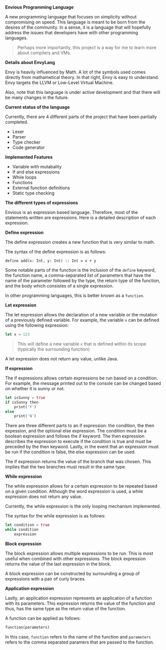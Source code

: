 **Envious Programming Language**

A new programming language that focuses on simplicity without compromising on speed. This language is meant to be born from the desires of the community. In a sense, it is a language that will hopefully address the issues that developers have with other programming languages.

> Perhaps more importantly, this project is a way for me to learn more about compilers and VMs.

**Details about EnvyLang**

Envy is heavily influenced by Math. A lot of the symbols used comes directly from mathametical theory.
In that right, Envy is easy to understand. Envy targets the LLVM or Low-Level Virtual Machine.

Also, note that this language is under active development and that there will be many changes in the future.

**Current status of the language**

Currently, there are 4 different parts of the project that have been partially completed.
- Lexer
- Parser
- Type checker
- Code generator

**Implemented Features**

- Variable with mutabality
- If and else expressions
- While loops
- Functions
- External function definitions
- Static type checking

**The different types of expressions**

Envious is an expression based language. Therefore, most of the statements written are expressions. Here is a detailed description of each expression.

**Define expression**

The define expression creates a new function that is very similar to math.

The syntax of the define expression is as follows:
```
define add(x: Int, y: Int) :: Int = x + y 
```

Some notable parts of the function is the inclusion of the `define` keyword, the function name, a comma-separated list of parameters that have the name of the parameter followed by the type, the return type of the function, and the body which consistes of a single expression.

In other programming languages, this is better known as a `function`.

**Let expression**

The let expression allows the declaration of a new variable or the mutation of a previously defined variable. For example, the variable `x` can be defined using the following expression:

```rust
let x = 123
```
> This will define a new variable `x` that is defined within its scope (typically the surrounding function)

A let expression does not return any value, unlike Java.

**If expression**

The if expressions allows certain expressions be run based on a condition. For example, the message printed out to the console can be
changed based on whether it is sunny or not.

```rust
let isSunny = true
if isSunny then
    print('Y')
else
    print('N')
```

There are three different parts to an if expression: the condition, the then expession, and the optional else expression.
The condition must be a boolean expression and follows the if keyword. The then expression describes the expression to execute if the condition is true and must be preceded by the then keyword. Lastly, in the event that an expression must be run if the condition is false, the else expression can be used.

The if expression returns the value of the branch that was chosen. This implies that the two branches must result in the same type.

**While expression**

The while expression allows for a certain expression to be repeated based on a given condition. Although the word expression is used, a while expression does not return any value.

Currently, the while expression is the only looping mechanism implemented.

The syntax for the while expression is as follows:

```rust
let condition = true
while condition
    expression
```

**Block expression**

The block expression allows multiple expressions to be run. This is most useful when combined with other expressions. The block expression returns the value of the last expression in the block.

A block expression can be constructed by surrounding a group of expressions with a pair of curly braces.

**Application expression**

Lastly, an application expression represents an application of a function with its parameters. This expression returns the value of the function and thus, has the same type as the return value of the function.

A function can be applied as follows:

```rust
function(parameters)
```

In this case, `function` refers to the name of the function and `parameters` refers to the comma separated paramers that are passed to the function.